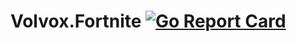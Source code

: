 # Volvox.Fortnite [![Go Report Card](https://goreportcard.com/badge/github.com/volvoxcommunity/volvox.fortnite)](https://goreportcard.com/report/github.com/volvoxcommunity/volvox.fortnite)
